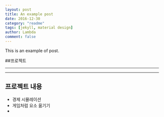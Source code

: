 ```yaml
---
layout: post
title: An example post
date: 2016-12-30
category: "readme"
tags: [jekyll, material design]
author: Lambda
comment: false
---
```


This is an example of post.


##프로젝트 

---


---


## 프로젝트 내용


- 경제 시뮬레이션
- 게임처럼 요소 옮기기
-

